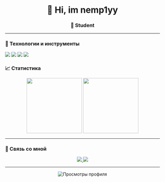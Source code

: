 <h1 align="center">👋 Hi, im nemp1yy</h1>
<h3 align="center">🚀 Student</h3>

---

### 🔧 Технологии и инструменты
<p align="left">
  <!-- Иконки можно взять с https://simpleicons.org/ -->
  <img src="https://img.shields.io/badge/Python-3776AB?style=for-the-badge&logo=python&logoColor=white" />
  <img src="https://img.shields.io/badge/Docker-2496ED?style=for-the-badge&logo=docker&logoColor=white" />
  <img src="https://img.shields.io/badge/PostgreSQL-316192?style=for-the-badge&logo=postgresql&logoColor=white" />
  <img src="https://img.shields.io/badge/Git-F05032?style=for-the-badge&logo=git&logoColor=white" />
</p>

### 📈 Статистика
<p align="center">
  <img height="180em" src="https://github-readme-stats.vercel.app/api?username=ВАШ_НИК&show_icons=true&theme=dark&hide_border=true" />
  <img height="180em" src="https://github-readme-stats.vercel.app/api/top-langs/?username=ВАШ_НИК&layout=compact&theme=dark&hide_border=true" />
</p>

---

### 🤝 Связь со мной
<p align="center">
  <a href="mailto:alex0svnh@gmail.com">
    <img src="https://img.shields.io/badge/Email-D14836?style=for-the-badge&logo=gmail&logoColor=white" />
  </a>
  <a href="https://t.me/hoshimach1">
    <img src="https://img.shields.io/badge/Telegram-26A5E4?style=for-the-badge&logo=telegram&logoColor=white" />
  </a>
</p>

---

<p align="center">
  <img src="https://komarev.com/ghpvc/?username=nemp1yy&color=blue&style=flat-square" alt="Просмотры профиля" />
</p>
